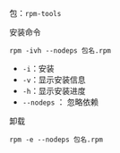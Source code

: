 包：`rpm-tools`

安装命令

```shell
rpm -ivh --nodeps 包名.rpm
```

+ `-i`：安装
+ `-v`：显示安装信息
+ `-h`：显示安装进度
+ `--nodeps` ： 忽略依赖

卸载

```shell
rpm -e --nodeps 包名.rpm
```